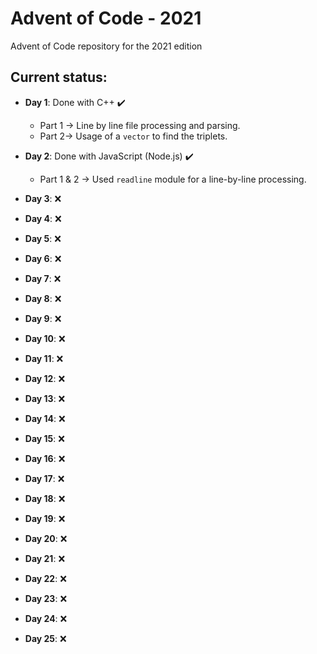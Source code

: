 # Advent of Code - 2021
Advent of Code repository for the 2021 edition

##  Current status:
- **Day 1**: Done with C++ :heavy_check_mark:
    - Part 1 -> Line by line file processing and parsing.
    - Part 2-> Usage of a `vector` to find the triplets.

 - **Day 2**: Done with JavaScript (Node.js) :heavy_check_mark:
    - Part 1 & 2 -> Used `readline` module for a line-by-line processing.
 - **Day 3**: :x:
 - **Day 4**: :x:
 - **Day 5**: :x:
 - **Day 6**: :x:
 - **Day 7**: :x:
 - **Day 8**: :x:
 - **Day 9**: :x:
 - **Day 10**: :x:
 - **Day 11**: :x:
 - **Day 12**: :x:
 - **Day 13**: :x:
 - **Day 14**: :x:
 - **Day 15**: :x:
 - **Day 16**: :x:
 - **Day 17**: :x:
 - **Day 18**: :x:
 - **Day 19**: :x:
 - **Day 20**: :x:
 - **Day 21**: :x:
 - **Day 22**: :x:
 - **Day 23**: :x:
 - **Day 24**: :x:
 - **Day 25**: :x:
